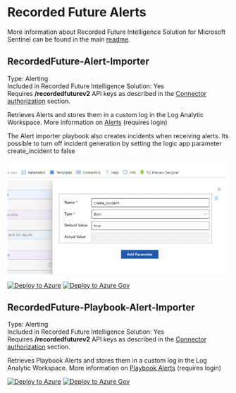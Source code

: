 # Recorded Future Alerts

More information about Recorded Future Intelligence Solution for Microsoft Sentinel can be found in the main [readme](../readme.md).

## RecordedFuture-Alert-Importer
Type: Alerting\
Included in Recorded Future Intelligence Solution: Yes\
Requires **/recordedfuturev2** API keys as described in the [Connector authorization](../readme.md#connectors-authorization) section. 

Retrieves Alerts and stores them in a custom log in the Log Analytic Workspace. More information on [Alerts](https://support.recordedfuture.com/hc/en-us/articles/115002151327-Setting-up-Event-Alerts) (requires login)

The Alert importer playbook also creates incidents when receiving alerts. Its possible to turn off incident generation by setting the logic app parameter create_incident to false

![](../Images/2023-08-09-18-05-46.png)

[![Deploy to Azure](https://aka.ms/deploytoazurebutton)](https://portal.azure.com/#create/Microsoft.Template/uri/https%3A%2F%2Fraw.githubusercontent.com%2FAzure%2FAzure-Sentinel%2Fmaster%2FSolutions%2FRecorded%2520Future%2FPlaybooks%2FAlerts%2FRecordedFuture-Alert-Importer%2Fazuredeploy.json)
[![Deploy to Azure Gov](https://aka.ms/deploytoazuregovbutton)](https://portal.azure.us/#create/Microsoft.Template/uri/https%3A%2F%2Fraw.githubusercontent.com%2FAzure%2FAzure-Sentinel%2Fmaster%2FSolutions%2FRecorded%2520Future%2FPlaybooks%2FAlerts%2FRecordedFuture-Alert-Importer%2Fazuredeploy.json)


## RecordedFuture-Playbook-Alert-Importer
Type: Alerting\
Included in Recorded Future Intelligence Solution: Yes\
Requires **/recordedfuturev2** API keys as described in the [Connector authorization](#connectors-authorization) section. 

Retrieves Playbook Alerts and stores them in a custom log in the Log Analytic Workspace. More information on [Playbook Alerts](https://support.recordedfuture.com/hc/en-us/articles/13152506878739-Playbook-Alerting-Rules-) (requires login)

[![Deploy to Azure](https://aka.ms/deploytoazurebutton)](https://portal.azure.com/#create/Microsoft.Template/uri/https%3A%2F%2Fraw.githubusercontent.com%2FAzure%2FAzure-Sentinel%2Fmaster%2FSolutions%2FRecorded%2520Future%2FPlaybooks%2FAlerts%2FRecordedFuture-Playbook-Alert-Importer%2Fazuredeploy.json)
[![Deploy to Azure Gov](https://aka.ms/deploytoazuregovbutton)](https://portal.azure.us/#create/Microsoft.Template/uri/https%3A%2F%2Fraw.githubusercontent.com%2FAzure%2FAzure-Sentinel%2Fmaster%2FSolutions%2FRecorded%2520Future%2FPlaybooks%2FAlerts%2FRecordedFuture-Playbook-Alert-Importer%2Fazuredeploy.json)

